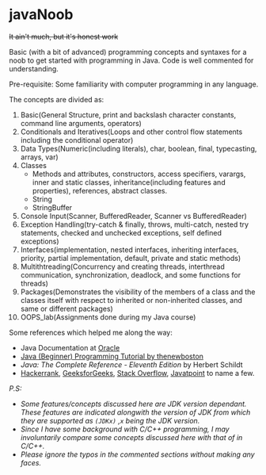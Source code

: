 # javaNoob
~~It ain't much, but it's honest work~~

Basic (with a bit of advanced) programming concepts and syntaxes for a noob to get started with programming in Java.
Code is well commented for understanding.

Pre-requisite: Some familiarity with computer programming in any language.

The concepts are divided as:
1. Basic(General Structure, print and backslash character constants, command line arguments, operators)
2. Conditionals and Iteratives(Loops and other control flow statements including the conditional operator)
3. Data Types(Numeric(including literals), char, boolean, final, typecasting, arrays, var)
4. Classes
   - Methods and attributes, constructors, access specifiers, varargs, inner and static classes, inheritance(including features and properties), references, abstract classes.
   - String
   - StringBuffer
5. Console Input(Scanner, BufferedReader, Scanner vs BufferedReader)
6. Exception Handling(try-catch & finally, throws, multi-catch, nested try statements, checked and unchecked exceptions, self defined exceptions)
7. Interfaces(implementation, nested interfaces, inheriting interfaces, priority, partial implementation, default, private and static methods)
8. Multithtreading(Concurrency and creating threads, interthread communication, synchronization, deadlock, and some functions for threads)
9. Packages(Demonstrates the visibility of the members of a class and the classes itself with respect to inherited or non-inherited classes, and same or different packages)
10. OOPS_lab(Assignments done during my Java course)

Some references which helped me along the way:
- Java Documentation at [Oracle](https://docs.oracle.com/en/java)
- [Java (Beginner) Programming Tutorial by thenewboston](https://www.youtube.com/playlist?list=PLFE2CE09D83EE3E28)
- *Java: The Complete Reference - Eleventh Edition* by Herbert Schildt
- [Hackerrank](https://www.hackerrank.com/), [GeeksforGeeks](https://www.geeksforgeeks.org/), [Stack Overflow](https://stackoverflow.com/), [Javatpoint](https://www.javatpoint.com) to name a few.


*P.S:*
- *Some features/concepts discussed here are JDK version dependant. These features are indicated alongwith the version of JDK from which they are supported as `(JDKx)` ,`x` being the JDK version.*
- *Since I have some background with C/C++ programming, I may involuntarily compare some concepts discussed here with that of in C/C++.*
- *Please ignore the typos in the commented sections without making any faces.*
